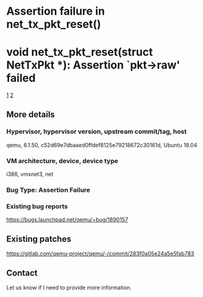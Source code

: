 # Assertion failure in net_tx_pkt_reset()

# void net_tx_pkt_reset(struct NetTxPkt *): Assertion `pkt->raw' failed

[1](https://gitlab.com/qemu-project/qemu/-/commit/283f0a05e24a5e5fab783)
[2](https://bugs.launchpad.net/qemu/+bug/1890157)
## More details

### Hypervisor, hypervisor version, upstream commit/tag, host

qemu, 6.1.50, c52d69e7dbaaed0ffdef8125e79218672c30161d, Ubuntu 18.04

### VM architecture, device, device type

i386, vmxnet3, net

### Bug Type: Assertion Failure

### Existing bug reports

https://bugs.launchpad.net/qemu/+bug/1890157

## Existing patches

https://gitlab.com/qemu-project/qemu/-/commit/283f0a05e24a5e5fab783

## Contact

Let us know if I need to provide more information.
